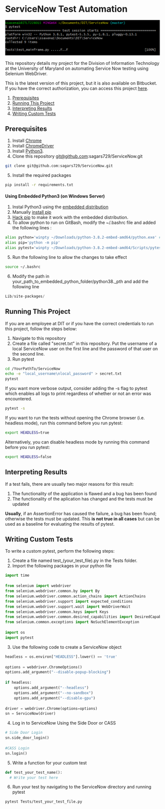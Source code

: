 # ServiceNow Test Automation

<p align="center">
  <img src="/pytest_terminal.png" alt="Terminal Output"/>
</p>

This repository details my project for the Division of Information Technology at the University of Maryland on automating Service Now testing using Selenium WebDriver. 

This is the latest version of this project, but it is also available on Bitbucket. If you have the correct authorization, you can access this project [here](https://bitbucket.umd.edu/projects/SOFTWAREDEVELOPMENTSUPPORT/repos/servicenowautomation/browse).

1. [Prerequisites](#Prerequisites)
2. [Running This Project](#Running-This-Project)
3. [Interpreting Results](#Interpreting-Results)
4. [Writing Custom Tests](#Writing-Custom-Tests)

## Prerequisites

1. Install [Chrome](https://www.google.com/chrome/)
2. Install [ChromeDriver](https://chromedriver.chromium.org/getting-started)
3. Install [Python3](https://www.python.org/downloads/). 
4. Clone this repository git@github.com:sagars729/ServiceNow.git
```bash
git clone git@github.com:sagars729/ServiceNow.git
```
5. Install the required packages 
```bash
pip install -r requirements.txt
```

#### Using Embedded Python3 (on Windows Server)

1. Instal Python3 using the [embedded distribution](https://www.python.org/ftp/python/3.8.2/python-3.8.2-embed-amd64.zip)
2. Manually [install pip](https://pip.pypa.io/en/stable/installing/)
3. [Hack pip](https://stackoverflow.com/questions/42666121/pip-with-embedded-python) to make it work with the embedded distribution. 
4. To allow python to run on GitBash, modify the ~/.bashrc file and added the following lines :
```bash 
alias python='winpty ~/Downloads/python-3.8.2-embed-amd64/python.exe' #Replace this with your path
alias pip='python -m pip'
alias pytest='winpty ~/Downloads/python-3.8.2-embed-amd64/Scripts/pytest.exe'
```
5. Run the following line to allow the changes to take effect
```bash
source ~/.bashrc
```
6. Modify the path in your_path_to_embedded_python_folder/python38._pth and add the following line
```python
Lib/site-packages/
```
## Running This Project

If you are an employee at DIT or if you have the correct credentials to run this project, follow the steps below:

1. Navigate to this repository
2. Create a file called "secret.txt" in this repository. Put the username of a local ServiceNow user on the first line and the password of that user on the second line.
3. Run pytest

```bash
cd /YourPathTo/ServiceNow
echo -e "local_username\nlocal_password" > secret.txt
pytest
```

If you want more verbose output, consider adding the -s flag to pytest which enables all logs to print regardless of whether or not an error was encountered.

```bash
pytest -s
```

If you want to run the tests without opening the Chrome browser (i.e. headless mode), run this command before you run pytest:

```bash
export HEADLESS=true
```

Alternatively, you can disable headless mode by running this command before you run pytest:
```bash
export HEADLESS=false
```

## Interpreting Results

If a test fails, there are usually two major reasons for this result:

1. The functionality of the application is flawed and a bug has been found
2. The functionality of the aplication has changed and the tests must be updated

**Usually**, if an AssertionError has caused the failure, a bug has been found; otherwise the tests must be updated. This **is not true in all cases** but can be used as a baseline for evaluating the results of pytest. 

## Writing Custom Tests

To write a custom pytest, perform the following steps:

1. Create a file named test_(your_test_file).py in the Tests folder.
2. Import the following packages in your python file

```python
import time

from selenium import webdriver
from selenium.webdriver.common.by import By
from selenium.webdriver.common.action_chains import ActionChains
from selenium.webdriver.support import expected_conditions
from selenium.webdriver.support.wait import WebDriverWait
from selenium.webdriver.common.keys import Keys
from selenium.webdriver.common.desired_capabilities import DesiredCapabilities
from selenium.common.exceptions import NoSuchElementException

import os
import pytest
```

3. Use the following code to create a ServiceNow object

```python
headless = os.environ["HEADLESS"].lower() == 'true'

options = webdriver.ChromeOptions()
options.add_argument("--disable-popup-blocking")

if headless:
    options.add_argument("--headless")
    options.add_argument("--no-sandbox")
    options.add_argument("--disable-gpu")
    
driver = webdriver.Chrome(options=options)
sn = ServiceNow(driver)
```

4. Log in to ServiceNow Using the Side Door or CASS
```python
# Side Door Login
sn.side_door_login()

#CASS Login
sn.login()
```

5. Write a function for your custom test
```python
def test_your_test_name():
  # Write your test here
```

6. Run your test by navigating to the ServiceNow directory and running pytest
```bash
pytest Tests/test_your_test_file.py
```
